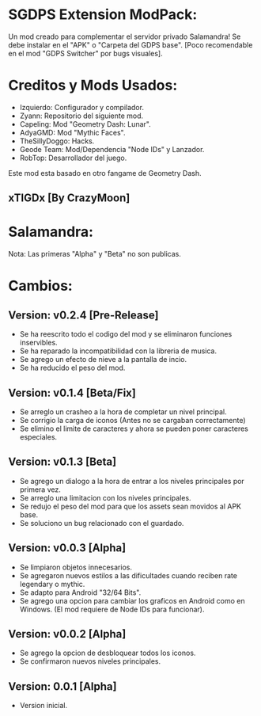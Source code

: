 # SGDPS Extension ModPack: #
Un mod creado para complementar el servidor privado Salamandra! Se debe instalar en el "APK" o "Carpeta del GDPS base". [Poco recomendable en el mod "GDPS Switcher" por bugs visuales].

# Creditos y Mods Usados: #
- Izquierdo: Configurador y compilador.
- Zyann: Repositorio del siguiente mod.
- Capeling: Mod "Geometry Dash: Lunar".
- AdyaGMD: Mod "Mythic Faces".
- TheSillyDoggo: Hacks.
- Geode Team: Mod/Dependencia "Node IDs" y Lanzador.
- RobTop: Desarrollador del juego.

Este mod esta basado en otro fangame de Geometry Dash.
## xTIGDx [By CrazyMoon] ##

# Salamandra: #
Nota: Las primeras "Alpha" y "Beta" no son publicas.

# Cambios: #

## Version: v0.2.4 [Pre-Release] ##
- Se ha reescrito todo el codigo del mod y se eliminaron funciones inservibles.
- Se ha reparado la incompatibilidad con la libreria de musica.
- Se agrego un efecto de nieve a la pantalla de incio.
- Se ha reducido el peso del mod.

## Version: v0.1.4 [Beta/Fix] ##
- Se arreglo un crasheo a la hora de completar un nivel principal.
- Se corrigio la carga de iconos (Antes no se cargaban correctamente)
- Se elimino el limite de caracteres y ahora se pueden poner caracteres especiales.

## Version: v0.1.3 [Beta] ##
- Se agrego un dialogo a la hora de entrar a los niveles principales por primera vez.
- Se arreglo una limitacion con los niveles principales.
- Se redujo el peso del mod para que los assets sean movidos al APK base.
- Se soluciono un bug relacionado con el guardado.

## Version: v0.0.3 [Alpha] ##
- Se limpiaron objetos innecesarios.
- Se agregaron nuevos estilos a las dificultades cuando reciben rate legendary o mythic.
- Se adapto para Android "32/64 Bits".
- Se agrego una opcion para cambiar los graficos en Android como en Windows. (El mod requiere de Node IDs para funcionar).

## Version: v0.0.2 [Alpha] ##
- Se agrego la opcion de desbloquear todos los iconos.
- Se confirmaron nuevos niveles principales.

## Version: 0.0.1 [Alpha] ##
- Version inicial.
